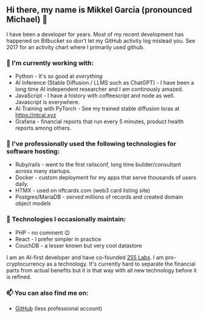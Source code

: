 ## Hi there, my name is Mikkel Garcia (pronounced Michael) 👋 

I have been a developer for years. Most of my recent development has happened on Bitbucket so don't let my GitHub activity log mislead you. See 2017 for an activity chart where I primarily used github.

### 🔭 I'm currently working with:

- Python - It's so good at _everything_
- AI Inference (Stable Diffusion / LLMS such as ChatGPT) - I have been a long time AI independent researcher and I am continously amazed.
- JavaScript - I have a history with coffeescript and node as well. Javascript is everywhere.
- AI Training with PyTorch - See my trained stable diffusion loras at https://ntcai.xyz
- Grafana - financial reports that run every 5 minutes, product health reports among others.

### 🌱 I've professionally used the following technologies for software hosting:

- Ruby/rails - went to the first railsconf, long time builder/consultant across many startups.
- Docker - custom deployment for my apps that serve thousands of users daily.
- HTMX - used on nftcardx.com (web3 card listing site) 
- Postgres/MariaDB - served millions of records and created domain object models

### 👯 Technologies I occasionally maintain:

- PHP - no comment 😉
- React - I prefer simpler in practice
- CouchDB - a lesser known but very cool datastore

I am an AI-first developer and have co-founded [255 Labs](https://255labs.xyz). I am pro-cryptocurrency as a technology. It's currently hard to separate the financial parts from actual benefits but it is that way with all new technology before it is refined.

### 📫 You can also find me on:
- [GitHub](https://github.com/ntc-ai) (less professional account)
